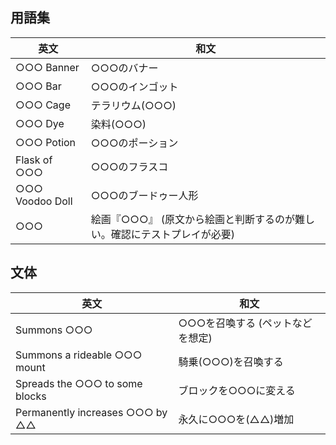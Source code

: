 ## 用語集

| 英文            | 和文                                                                     |
| --------------- | ------------------------------------------------------------------------ |
| ○○○ Banner      | ○○○のバナー                                                              |
| ○○○ Bar         | ○○○のインゴット                                                          |
| ○○○ Cage        | テラリウム(○○○)                                                          |
| ○○○ Dye         | 染料(○○○)                                                                |
| ○○○ Potion      | ○○○のポーション                                                          |
| Flask of ○○○    | ○○○のフラスコ                                                            |
| ○○○ Voodoo Doll | ○○○のブードゥー人形                                                      |
| ○○○             | 絵画『○○○』 (原文から絵画と判断するのが難しい。確認にテストプレイが必要) |

## 文体

| 英文                            | 和文                             |
| ------------------------------- | -------------------------------- |
| Summons ○○○                     | ○○○を召喚する (ペットなどを想定) |
| Summons a rideable ○○○ mount    | 騎乗(○○○)を召喚する              |
| Spreads the ○○○ to some blocks  | ブロックを○○○に変える            |
| Permanently increases ○○○ by △△ | 永久に○○○を(△△)増加              |
